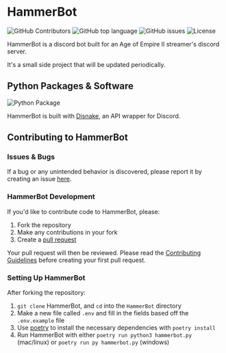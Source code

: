 # HammerBot

![GitHub Contributors](https://img.shields.io/github/contributors/makayla-moster/HammerBot.svg?style=flat-square) ![GitHub top language](https://img.shields.io/github/languages/top/makayla-moster/HammerBot?style=flat-square) ![GitHub issues](https://img.shields.io/github/issues/makayla-moster/HammerBot?style=flat-square) ![License](https://img.shields.io/github/license/makayla-moster/HammerBot.svg?style=flat-square) 

HammerBot is a discord bot built for an Age of Empire II streamer's discord server. 

It's a small side project that will be updated periodically.



## Python Packages & Software
![Python Package](https://img.shields.io/badge/made%20with-python%203.9+-blue.svg?style=flat-square&logo=Python)

HammerBot is built with [Disnake](https://github.com/DisnakeDev/disnake), an API wrapper for Discord.

## Contributing to HammerBot

### Issues & Bugs
If a bug or any unintended behavior is discovered, please report it by creating an issue [here](https://github.com/makayla-moster/HammerBot/issues).

### HammerBot Development
If you'd like to contribute code to HammerBot, please:
1. Fork the repository 
2. Make any contributions in your fork       
3. Create a [pull request](https://github.com/makayla-moster/HammerBot/pulls)

Your pull request will then be reviewed. Please read the [Contributing Guidelines](https://github.com/makayla-moster/HammerBot/blob/main/CONTRIBUTING.md) before creating your first pull request.

### Setting Up HammerBot
After forking the repository:
1. `git clone` HammerBot, and `cd` into the `HammerBot` directory
2. Make a new file called `.env` and fill in the fields based off the `.env.example` file
3. Use [poetry](https://python-poetry.org) to install the necessary dependencies with `poetry install`
4. Run HammerBot with either `poetry run python3 hammerbot.py` (mac/linux) or `poetry run py hammerbot.py` (windows)
